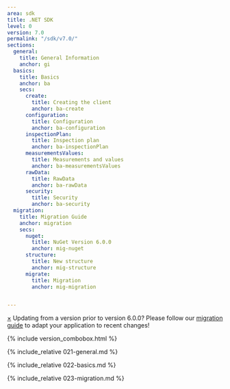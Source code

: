 ```yaml
---
area: sdk
title: .NET SDK
level: 0
version: 7.0
permalink: "/sdk/v7.0/"
sections:
  general:
    title: General Information
    anchor: gi  
  basics:
    title: Basics
    anchor: ba
    secs:
      create:
        title: Creating the client
        anchor: ba-create
      configuration:
        title: Configuration
        anchor: ba-configuration
      inspectionPlan:
        title: Inspection plan
        anchor: ba-inspectionPlan
      measurementsValues:
        title: Measurements and values
        anchor: ba-measurementsValues
      rawData:
        title: RawData
        anchor: ba-rawData
      security:
        title: Security
        anchor: ba-security
  migration:
    title: Migration Guide
    anchor: migration
    secs:
      nuget:
        title: NuGet Version 6.0.0
        anchor: mig-nuget
      structure:
        title: New structure
        anchor: mig-structure
      migrate:
        title: Migration
        anchor: mig-migration


---
```


<div class="alert alert-info fade in">
  <a href="#" class="close" data-dismiss="alert" aria-label="close">&times;</a>
  Updating from a version prior to version 6.0.0? Please follow our <a href="#migration" class="alert-link">migration guide</a> to adapt your application to recent changes!
</div>

{% include version_combobox.html %}

{% include_relative 021-general.md %}

{% include_relative 022-basics.md %}

<p class="dottedline" />

{% include_relative 023-migration.md %}

<p class="dottedline" />
